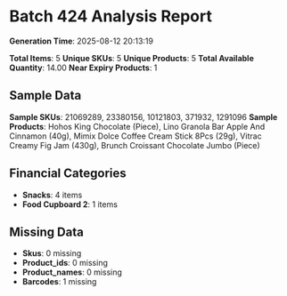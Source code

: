 # Batch 424 Analysis Report

**Generation Time**: 2025-08-12 20:13:19

**Total Items**: 5
**Unique SKUs**: 5
**Unique Products**: 5
**Total Available Quantity**: 14.00
**Near Expiry Products**: 1

## Sample Data
**Sample SKUs**: 21069289, 23380156, 10121803, 371932, 1291096
**Sample Products**: Hohos King Chocolate (Piece), Lino Granola Bar Apple And Cinnamon (40g), Mimix Dolce Coffee Cream Stick 8Pcs (29g), Vitrac Creamy Fig Jam (430g), Brunch Croissant Chocolate Jumbo (Piece)

## Financial Categories
- **Snacks**: 4 items
- **Food Cupboard 2**: 1 items

## Missing Data
- **Skus**: 0 missing
- **Product_ids**: 0 missing
- **Product_names**: 0 missing
- **Barcodes**: 1 missing
